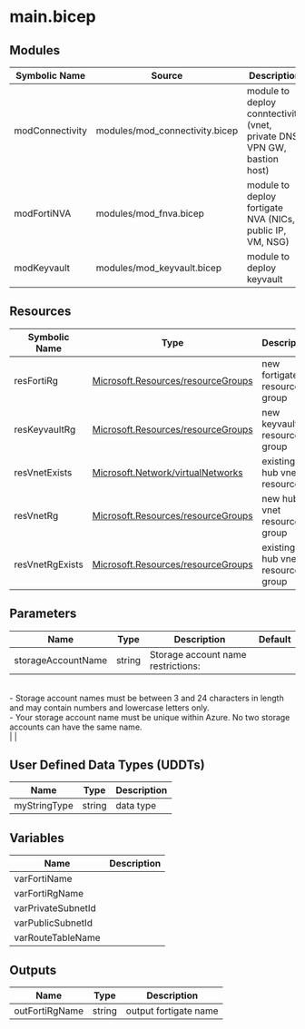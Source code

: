 # main.bicep

## Modules

| Symbolic Name | Source | Description |
| --- | --- | --- |
| modConnectivity | modules/mod_connectivity.bicep | module to deploy conntectivity (vnet, private DNS, VPN GW, bastion host) |
| modFortiNVA | modules/mod_fnva.bicep | module to deploy fortigate NVA (NICs, public IP, VM, NSG) |
| modKeyvault | modules/mod_keyvault.bicep | module to deploy keyvault |

## Resources

| Symbolic Name | Type | Description |
| --- | --- | --- |
| resFortiRg | [Microsoft.Resources/resourceGroups](https://learn.microsoft.com/en-us/azure/templates/microsoft.resources/resourcegroups) | new fortigate resource group |
| resKeyvaultRg | [Microsoft.Resources/resourceGroups](https://learn.microsoft.com/en-us/azure/templates/microsoft.resources/resourcegroups) | new keyvault resource group |
| resVnetExists | [Microsoft.Network/virtualNetworks](https://learn.microsoft.com/en-us/azure/templates/microsoft.network/virtualnetworks) | existing hub vnet resource |
| resVnetRg | [Microsoft.Resources/resourceGroups](https://learn.microsoft.com/en-us/azure/templates/microsoft.resources/resourcegroups) | new hub vnet resource group |
| resVnetRgExists | [Microsoft.Resources/resourceGroups](https://learn.microsoft.com/en-us/azure/templates/microsoft.resources/resourcegroups) | existing hub vnet resource group |

## Parameters

| Name | Type | Description | Default |
| --- | --- | --- | --- |
| storageAccountName | string | Storage account name restrictions:
<br>- Storage account names must be between 3 and 24 characters in length and may contain numbers and lowercase letters only.
<br>- Your storage account name must be unique within Azure. No two storage accounts can have the same name.
<br> |  |

## User Defined Data Types (UDDTs)

| Name | Type | Description |
| --- | --- | --- |
| myStringType | string | data type |

## Variables

| Name | Description |
| --- | --- |
| varFortiName | |
| varFortiRgName | |
| varPrivateSubnetId | |
| varPublicSubnetId | |
| varRouteTableName | |

## Outputs

| Name | Type | Description |
| --- | --- | --- |
| outFortiRgName | string | output fortigate name |
